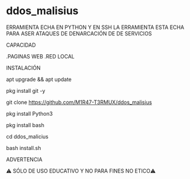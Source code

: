 # ddos_malisius
ERRAMIENTA ECHA EN PYTHON Y EN SSH
LA ERRAMIENTA ESTA ECHA PARA ASER ATAQUES DE DENARCACIÓN DE
DE SERVICIOS

CAPACIDAD

.PAGINAS WEB
.RED LOCAL

INSTALACIÓN

apt upgrade && apt update

pkg install git -y

git clone https://github.com/M1R47-T3RMUX/ddos_malisius

pkg install Python3

pkg install bash

cd ddos_malicius

bash install.sh

ADVERTENCIA

⚠️ SÓLO DE USO EDUCATIVO Y NO PARA FINES NO ETICO⚠️


